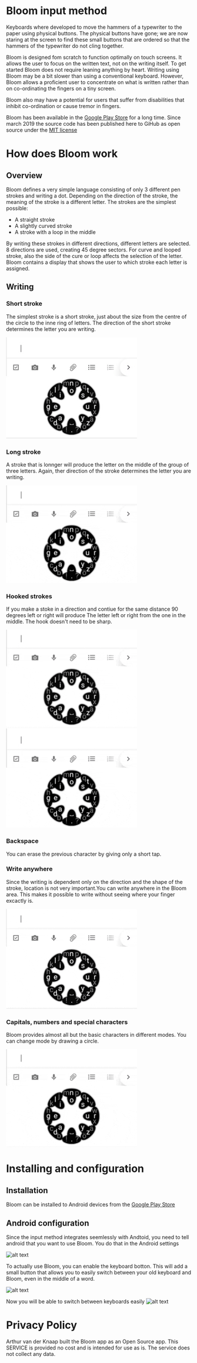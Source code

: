 # Bloom input method
Keyboards where developed to move the hammers of a typewriter to the paper using physical buttons.
The physical buttons have gone; we are now staring at the screen to find these small buttons that
are ordered so that the hammers of the typewriter do not cling together.

Bloom is designed fom scratch to function optimally on touch screens. It allows the user to focus
on the written text, not on the writing itself. To get started Bloom does not require leaning
anything by heart. Writing using Bloom may be a bit slower than using a conventional keyboard. However,
Bloom allows a proficient user to concentrate on what is written rather than on co-ordinating the fingers
on a tiny screen.

Bloom also may have a potential for users that suffer from disabilities that inhibit co-ordination or
cause tremor in fingers.

Bloom has been available in the [Google Play Store](https://play.google.com/store/apps/details?id=fi.knaap.bloom)
 for a long time. Since march 2019 the source code has been published here to GiHub as open source
 under the [MIT license](https://github.com/ArthurvdKnaap/input-method-bloom/blob/master/LICENSE)

# How does Bloom work

## Overview
Bloom defines a very simple language consisting of only 3 different pen strokes and writing a dot.
Depending on the direction of the stroke, the meaning of the stroke is a different letter. The strokes
are the simplest possible:
* A straight stroke
* A slightly curved stroke
* A stroke with a loop in the middle

By writing these strokes in different directions, different letters are selected. 8 directions are used,
creating 45 degree sectors. For curve and looped stroke, also the side of the cure or loop affects the
selection of the letter. Bloom contains a display that shows the user to which stroke each letter is
assigned.

## Writing
### Short stroke
The simplest stroke is a short stroke, just about the size from the centre of the circle to the inne
ring of letters. The direction of the short stroke determines the letter you are writing.

![alt text](https://github.com/ArthurvdKnaap/input-method-bloom/blob/master/readmeFiles/shortStroke.gif "Short stroke")

### Long stroke
A stroke that is lonnger will produce the letter on the middle of the group of three letters.
Again, ther direction of the stroke determines the letter you are writing.

![alt text](https://github.com/ArthurvdKnaap/input-method-bloom/blob/master/readmeFiles/longStroke.gif "Long stroke")

### Hooked strokes
If you make a stoke in a direction and contiue for the same distance 90 degrees left or right will produce
The letter left or right from the one in the middle. The hook doesn't need to be sharp.

![alt text](https://github.com/ArthurvdKnaap/input-method-bloom/blob/master/readmeFiles/leftHook.gif "Left hook")
![alt text](https://github.com/ArthurvdKnaap/input-method-bloom/blob/master/readmeFiles/rightHook.gif "Right hook")

### Backspace
You can erase the previous character by giving only a short tap.

### Write anywhere
Since the writing is dependent only on the direction and the shape of the stroke, location is not very
important.You can write anywhere in the Bloom area. This makes it possible to write without seeing
where your finger excactly is.

![alt text](https://github.com/ArthurvdKnaap/input-method-bloom/blob/master/readmeFiles/writeAnywhere.gif "Write anywhere")

### Capitals, numbers and special characters
Bloom provides almost all but the basic characters in different modes. You can change mode by drawing
a circle.

![alt text](https://github.com/ArthurvdKnaap/input-method-bloom/blob/master/readmeFiles/changeMode.gif "changeMode")

# Installing and configuration

## Installation
Bloom can be installed to Android devices from the [Google Play Store](https://play.google.com/store/apps/details?id=fi.knaap.bloom)

## Android configuration
Since the input method integrates seemlessly with Andtoid, you need to tell android that you want to
use Bloom. You do that in the Android settings

![alt text](https://github.com/ArthurvdKnaap/input-method-bloom/blob/master/readmeFiles/AndroidSettingsEnableBloom.gif "Enable Bloom in android settings")

To actually use Bloom, you can enable the keyboard botton. This will add a small button that allows
you to easily switch between your old keyboard and Bloom, even in the middle of a word.

![alt text](https://github.com/ArthurvdKnaap/input-method-bloom/blob/master/readmeFiles/AndroidSettingShowKeyboardButton.gif "Enable keyboard button")

Now you will be able to switch between keyboards easily
![alt text](https://github.com/ArthurvdKnaap/input-method-bloom/blob/master/readmeFiles/changeInputMethod.gif "Change input method")


# Privacy Policy
Arthur van der Knaap built the Bloom app as an Open Source app. This SERVICE is provided no cost and
is intended for use as is. The service does not collect any data.

